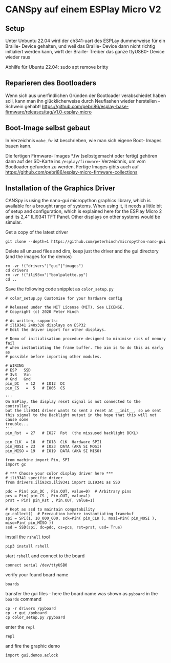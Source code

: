 # CANSpy auf einem ESPlay Micro V2

## Setup 
Unter Unbuntu 22.04 wird der ch341-uart des ESPLay dummerweise für ein Braille- Device gehalten, und weil das Braille- Device dann nicht richtig initialiert werden kann, wirft der Braille- Treiber das ganze ttyUSB0- Device wieder raus 

Abhilfe für Ubuntu 22.04:
  sudo apt remove brltty



## Reparieren des Bootloaders

Wenn sich aus unerfindlichen Gründen der Bootloader verabschiedet haben soll, kann man ihn glücklicherweise durch Neuflashen wieder herstellen - Schwein gehabt! https://github.com/pebri86/esplay-base-firmware/releases/tag/v1.0-esplay-micro

## Boot-Image selbst gebaut

In Verzeichnis `make_fw` ist beschrieben, wie man sich eigene Boot- Images bauen kann.

Die fertigen Firmware- Images *.fw (selbstgemacht oder fertig) gehören dann auf der SD-Karte ins  `/esplay/firmware`- Verzeichnis, um vom Bootloader gefunden zu werden. Fertige Images gibts auch auf https://github.com/pebri86/esplay-micro-firmware-collections

## Installation of the Graphics Driver
CANSpy is using the nano-gui micropython graphics library, which is available for a brought range of systems. When using it, it needs a little bit of setup and configuration, which is explained here for the ESPlay Micro 2 and its 2,4" ILI9341 TFT Panel. Other displays on other systems would be simular.

Get a copy of the latest driver

    git clone --depth=1 https://github.com/peterhinch/micropython-nano-gui
    

Delete all unused files and dirs, keep just the driver and the gui directory (and the images for the demos)

    rm -vr !("drivers"|"gui"|"images")
    cd drivers
    rm -vr !("ili93xx"|"boolpalette.py")
    cd ..



Save the following code snipplet as `color_setup.py`

```
# color_setup.py Customise for your hardware config

# Released under the MIT License (MIT). See LICENSE.
# Copyright (c) 2020 Peter Hinch

# As written, supports:
# ili9341 240x320 displays on ESP32
# Edit the driver import for other displays.

# Demo of initialisation procedure designed to minimise risk of memory fail
# when instantiating the frame buffer. The aim is to do this as early as
# possible before importing other modules.

# WIRING
# ESP   SSD
# 3v3   Vin
# Gnd   Gnd
pin_DC   = 12   # IO12  DC  
pin_CS   =  5   # IO05  CS

'''
On ESPlay, the display reset signal is not connected to the controller,
but the ili9341 driver wants to sent a reset at __init__, so we sent 
this signal to the Backlight output in the hope that this will not cause some
trouble...
'''
pin_Rst  = 27   # IO27  Rst  (the missused backlight BCKL)

pin_CLK  = 18   # IO18  CLK  Hardware SPI1
pin_MOSI = 23   # IO23  DATA (AKA SI MOSI)
pin_MISO = 19   # IO19  DATA (AKA SI MISO)

from machine import Pin, SPI
import gc

# *** Choose your color display driver here ***
# ili9341 specific driver
from drivers.ili93xx.ili9341 import ILI9341 as SSD

pdc = Pin( pin_DC , Pin.OUT, value=0)  # Arbitrary pins
pcs = Pin( pin_CS , Pin.OUT, value=1)
prst = Pin( pin_Rst , Pin.OUT, value=1)

# Kept as ssd to maintain compatability
gc.collect()  # Precaution before instantiating framebuf
spi = SPI(1, 10_000_000, sck=Pin( pin_CLK ), mosi=Pin( pin_MOSI ), miso=Pin( pin_MISO ))
ssd = SSD(spi, dc=pdc, cs=pcs, rst=prst, usd= True)
```

install the `rshell` tool

    pip3 install rshell

start `rshell` and connect to the board

    connect serial /dev/ttyUSB0

verify your found board name

    boards

transfer the gui files - here the board name was shown as `pyboard` in the `boards` command

    cp -r drivers /pyboard
    cp -r gui /pyboard
    cp color_setup.py /pyboard

enter the `repl`

    repl

and fire the graphic demo

    import gui.demos.aclock

